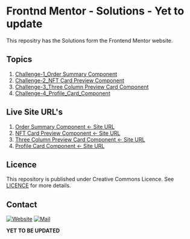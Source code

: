 # Frontnd Mentor - Solutions - Yet to update 

This repositry has the Solutions form the Frontend Mentor website. 

## Topics 

1. [Challenge-1_Order Summary Component](/Challenge-1-Order_Summary_Component)
2. [Challenge-2_NFT Card Preview Component](/Challenge-2-NFT_Preview_Card_Component)
3. [Challenge-3_Three Column Preview Card Component](/Challenge-3-Three_Column_Preview_card_Component)
4. [Challenge-4_Profile_Card_Component](/Challenge-4-Profile_Card_Component)

## Live Site URL's 

1. [Order Summary Component <- Site URL](https://ruban2205.github.io/FrontEndMentor-Solutions/Challenge-1-Order_Summary_Component/order-summary-component-main/index.html)
2. [NFT Card Preview Component <- Site URL](https://ruban2205.github.io/FrontEndMentor-Solutions/Challenge-2-NFT_Preview_Card_Component/NFT-Preview-card-component/index.html)
3. [Three Column Preview Card Component <- Site URL](https://ruban2205.github.io/FrontEndMentor-Solutions/Challenge-3-Three_Column_Preview_card_Component/3-column-preview-card-component-main/index.html)
4. [Profile Card Component <- Site URL](https://ruban2205.github.io/FrontEndMentor-Solutions/Challenge-4-Profile_Card_Component/profile-card-component-main/index.html)

## Licence 

This repository is published under Creative Commons Licence. See [LICENCE](/LICENCE) for more details. 

## Contact

[![Website](https://img.shields.io/badge/website-000000?style=for-the-badge&logo=About.me&logoColor=white)](https://rubangino.in/)
[![Mail](https://img.shields.io/badge/Gmail-D14836?style=for-the-badge&logo=gmail&logoColor=white)](mailto:info@rubangino.in)


**YET TO BE UPDATED**


